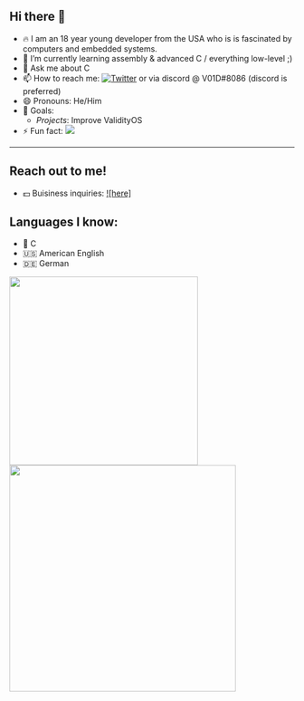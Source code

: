 ## Hi there 👋

- 🔥 I am an 18 year young developer from the USA who is is fascinated by computers and embedded systems.
- 🌱 I’m currently learning assembly & advanced C / everything low-level ;) 
- 💬 Ask me about C
- 📫 How to reach me: [![Twitter][1.2]][1] or via discord @ V01D#8086 (discord is preferred) 
- 😄 Pronouns: He/Him
- 🏁 Goals:
  - *Projects*: Improve ValidityOS
- ⚡ Fun fact:  ![](https://komarev.com/ghpvc/?username=V01D-NULL)

<hr>

## Reach out to me!
- 💵 Buisiness inquiries: [![here]][2]


## Languages I know:
- 👴 C
- 🇺🇸 American English
- 🇩🇪 German

<!-- This will place the images next to eachother -->
<a href="#">
  <img align="center" src="https://github-readme-stats.vercel.app/api/top-langs/?username=V01D-NULL&layout=compact" width="333" />
</a>
<a href="#">
  <img align="center" src="https://github-readme-stats.vercel.app/api?username=V01D-NULL&show_icons=true" width="400"/>
</a>

<!-- Icons -->
[1.2]: http://i.imgur.com/wWzX9uB.png (twitter icon without padding)

<!-- All sorts of links -->
[1]: https://twitter.com/V01D29149027
[2]: mailto:timstert23@gmail.com
